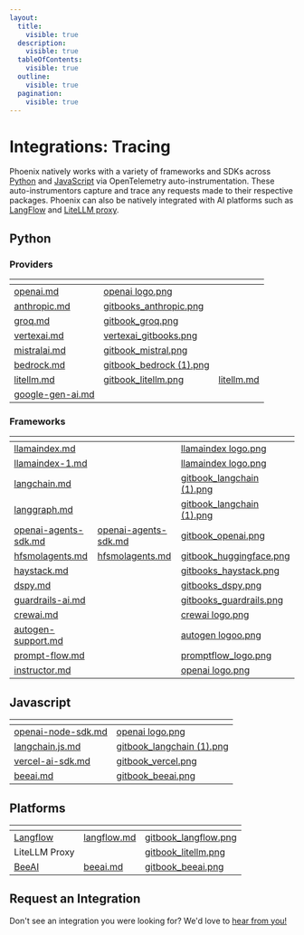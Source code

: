 ```yaml
---
layout:
  title:
    visible: true
  description:
    visible: true
  tableOfContents:
    visible: true
  outline:
    visible: true
  pagination:
    visible: true
---
```


# Integrations: Tracing

Phoenix natively works with a variety of frameworks and SDKs across [Python](./#python) and [JavaScript](./#javascript) via OpenTelemetry auto-instrumentation. These auto-instrumentors capture and trace any requests made to their respective packages. Phoenix can also be natively integrated with AI platforms such as [LangFlow](./#platforms) and [LiteLLM proxy](./#platforms).

## Python

### Providers

<table data-view="cards" data-full-width="false"><thead><tr><th data-type="content-ref"></th><th data-hidden data-card-cover data-type="files"></th><th data-hidden data-card-target data-type="content-ref"></th></tr></thead><tbody><tr><td><a href="openai.md">openai.md</a></td><td><a href="../../.gitbook/assets/openai logo.png">openai logo.png</a></td><td></td></tr><tr><td><a href="anthropic.md">anthropic.md</a></td><td><a href="../../.gitbook/assets/gitbooks_anthropic.png">gitbooks_anthropic.png</a></td><td></td></tr><tr><td><a href="groq.md">groq.md</a></td><td><a href="../../.gitbook/assets/gitbook_groq.png">gitbook_groq.png</a></td><td></td></tr><tr><td><a href="vertexai.md">vertexai.md</a></td><td><a href="../../.gitbook/assets/vertexai_gitbooks.png">vertexai_gitbooks.png</a></td><td></td></tr><tr><td><a href="mistralai.md">mistralai.md</a></td><td><a href="../../.gitbook/assets/gitbook_mistral.png">gitbook_mistral.png</a></td><td></td></tr><tr><td><a href="bedrock.md">bedrock.md</a></td><td><a href="../../.gitbook/assets/gitbook_bedrock (1).png">gitbook_bedrock (1).png</a></td><td></td></tr><tr><td><a href="litellm.md">litellm.md</a></td><td><a href="../../.gitbook/assets/gitbook_litellm.png">gitbook_litellm.png</a></td><td><a href="litellm.md">litellm.md</a></td></tr><tr><td><a href="google-gen-ai.md">google-gen-ai.md</a></td><td></td><td></td></tr></tbody></table>

### Frameworks

<table data-view="cards"><thead><tr><th data-type="content-ref"></th><th data-hidden data-card-target data-type="content-ref"></th><th data-hidden data-card-cover data-type="files"></th></tr></thead><tbody><tr><td><a href="llamaindex.md">llamaindex.md</a></td><td></td><td><a href="../../.gitbook/assets/llamaindex logo.png">llamaindex logo.png</a></td></tr><tr><td><a href="llamaindex-1.md">llamaindex-1.md</a></td><td></td><td><a href="../../.gitbook/assets/llamaindex logo.png">llamaindex logo.png</a></td></tr><tr><td><a href="langchain.md">langchain.md</a></td><td></td><td><a href="../../.gitbook/assets/gitbook_langchain (1).png">gitbook_langchain (1).png</a></td></tr><tr><td><a href="langgraph.md">langgraph.md</a></td><td></td><td><a href="../../.gitbook/assets/gitbook_langchain (1).png">gitbook_langchain (1).png</a></td></tr><tr><td><a href="openai-agents-sdk.md">openai-agents-sdk.md</a></td><td><a href="openai-agents-sdk.md">openai-agents-sdk.md</a></td><td><a href="../../.gitbook/assets/gitbook_openai.png">gitbook_openai.png</a></td></tr><tr><td><a href="hfsmolagents.md">hfsmolagents.md</a></td><td><a href="hfsmolagents.md">hfsmolagents.md</a></td><td><a href="../../.gitbook/assets/gitbook_huggingface.png">gitbook_huggingface.png</a></td></tr><tr><td><a href="haystack.md">haystack.md</a></td><td></td><td><a href="../../.gitbook/assets/gitbooks_haystack.png">gitbooks_haystack.png</a></td></tr><tr><td><a href="dspy.md">dspy.md</a></td><td></td><td><a href="../../.gitbook/assets/gitbooks_dspy.png">gitbooks_dspy.png</a></td></tr><tr><td><a href="guardrails-ai.md">guardrails-ai.md</a></td><td></td><td><a href="../../.gitbook/assets/gitbooks_guardrails.png">gitbooks_guardrails.png</a></td></tr><tr><td><a href="crewai.md">crewai.md</a></td><td></td><td><a href="../../.gitbook/assets/crewai logo.png">crewai logo.png</a></td></tr><tr><td><a href="autogen-support.md">autogen-support.md</a></td><td></td><td><a href="../../.gitbook/assets/autogen logoo.png">autogen logoo.png</a></td></tr><tr><td><a href="prompt-flow.md">prompt-flow.md</a></td><td></td><td><a href="../../.gitbook/assets/promptflow_logo.png">promptflow_logo.png</a></td></tr><tr><td><a href="instructor.md">instructor.md</a></td><td></td><td><a href="../../.gitbook/assets/openai logo.png">openai logo.png</a></td></tr></tbody></table>

## Javascript

<table data-view="cards" data-full-width="false"><thead><tr><th data-type="content-ref"></th><th data-hidden data-card-cover data-type="files"></th></tr></thead><tbody><tr><td><a href="openai-node-sdk.md">openai-node-sdk.md</a></td><td><a href="../../.gitbook/assets/openai logo.png">openai logo.png</a></td></tr><tr><td><a href="langchain.js.md">langchain.js.md</a></td><td><a href="../../.gitbook/assets/gitbook_langchain (1).png">gitbook_langchain (1).png</a></td></tr><tr><td><a href="vercel-ai-sdk.md">vercel-ai-sdk.md</a></td><td><a href="../../.gitbook/assets/gitbook_vercel.png">gitbook_vercel.png</a></td></tr><tr><td><a href="beeai.md">beeai.md</a></td><td><a href="../../.gitbook/assets/gitbook_beeai.png">gitbook_beeai.png</a></td></tr></tbody></table>



## Platforms

<table data-view="cards"><thead><tr><th></th><th data-hidden data-card-target data-type="content-ref"></th><th data-hidden data-card-cover data-type="files"></th></tr></thead><tbody><tr><td><a href="langflow.md">Langflow</a></td><td><a href="langflow.md">langflow.md</a></td><td><a href="../../.gitbook/assets/gitbook_langflow.png">gitbook_langflow.png</a></td></tr><tr><td>LiteLLM Proxy</td><td></td><td><a href="../../.gitbook/assets/gitbook_litellm.png">gitbook_litellm.png</a></td></tr><tr><td><a href="beeai.md">BeeAI</a></td><td><a href="beeai.md">beeai.md</a></td><td><a href="../../.gitbook/assets/gitbook_beeai.png">gitbook_beeai.png</a></td></tr></tbody></table>



## Request an Integration

Don't see an integration you were looking for? We'd love to [hear from you!](https://github.com/Arize-ai/openinference/issues/new/choose)

